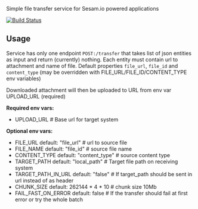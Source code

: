 Simple file transfer service for Sesam.io powered applications

[![Build Status](https://travis-ci.org/sesam-community/file-transfer-service.svg?branch=master)](https://travis-ci.org/sesam-community/file-transfer-service)

## Usage
Service has only one endpoint `POST:/transfer` that takes list of json entities as input and return
(currently) nothing. Each entity must contain url to attachment and name of file.
Default properties `file_url`, `file_id` and `content_type`  (may be overridden with FILE_URL/FILE_ID/CONTENT_TYPE env variables)

Downloaded attachment will then be uploaded to URL from env var UPLOAD_URL (required)

**Required env vars:**
* UPLOAD_URL   # Base url for target system

**Optional env vars:**
* FILE_URL            default: "file_url"       # url to source file
* FILE_NAME           default: "file_id"        # source file name
* CONTENT_TYPE        default: "content_type"   # source content type
* TARGET_PATH         default: "local_path"     # Target file path on receiving system
* TARGET_PATH_IN_URL  default: "false"          # If target_path should be sent in url instead of as header
* CHUNK_SIZE          default: 262144 * 4 * 10  # chunk size 10Mb
* FAIL_FAST_ON_ERROR  default: false            # If the transfer should fail at first error or try the whole batch


